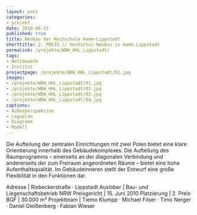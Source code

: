 ```yaml
---
layout: post
categories:
- projekt
date: 2010-06-15
published: true
title: Neubau der Hochschule Hamm-Lippstadt
shorttitle: 2. PREIS // Hochschul-Neubau in Hamm.Lippstadt
permalink: /projekte/WBW_HHL_Lippstadt/
tags: 
- Wettbewerb
- Institut
projectpage: /projekte/WBW_HHL_Lippstadt/02.jpg
images:
- /projekte/WBW_HHL_Lippstadt/01.jpg
- /projekte/WBW_HHL_Lippstadt/02.jpg
- /projekte/WBW_HHL_Lippstadt/03.jpg
- /projekte/WBW_HHL_Lippstadt/04.jpg
captions:
- Außenperspektive
- Lageplan
- Diagramm
- Modell
---
```

Die Aufteilung der zentralen Einrichtungen mit zwei Polen bietet eine klare Orientierung innerhalb des Gebäudekomplexes. Die Aufteilung des Raumprogramms – einerseits an der diagonalen Verbindung und andererseits der zum Freiraum angeordneten Räume – bietet eine hohe Aufenthaltsqualität. Im Gebäudeinneren stellt der Entwurf eine große Flexibilität in den Funktionen dar.

Adresse				|	Rixbeckerstraße · Lippstadt
Auslober			|	Bau- und Liegenschaftsbetrieb NRW
Preisgericht		|	15. Juni 2010
Platzierung			|	2. Preis
BGF					|	30.000 m²
Projektteam			|	Tiemo Klumpp · Michael Filser · Timo Nerger · Daniel Gleißenberg · Fabian Wieser